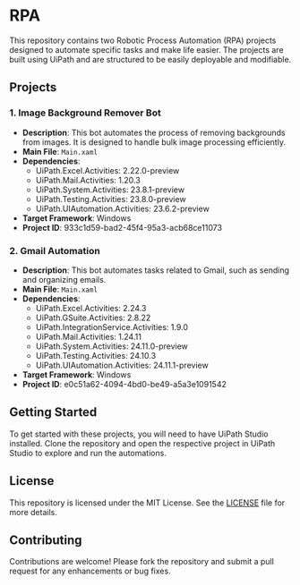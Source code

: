 # RPA

This repository contains two Robotic Process Automation (RPA) projects designed to automate specific tasks and make life easier. The projects are built using UiPath and are structured to be easily deployable and modifiable.

## Projects

### 1. Image Background Remover Bot

- **Description**: This bot automates the process of removing backgrounds from images. It is designed to handle bulk image processing efficiently.
- **Main File**: `Main.xaml`
- **Dependencies**:
  - UiPath.Excel.Activities: 2.22.0-preview
  - UiPath.Mail.Activities: 1.20.3
  - UiPath.System.Activities: 23.8.1-preview
  - UiPath.Testing.Activities: 23.8.0-preview
  - UiPath.UIAutomation.Activities: 23.6.2-preview
- **Target Framework**: Windows
- **Project ID**: 933c1d59-bad2-45f4-95a3-acb68ce11073

### 2. Gmail Automation

- **Description**: This bot automates tasks related to Gmail, such as sending and organizing emails.
- **Main File**: `Main.xaml`
- **Dependencies**:
  - UiPath.Excel.Activities: 2.24.3
  - UiPath.GSuite.Activities: 2.8.22
  - UiPath.IntegrationService.Activities: 1.9.0
  - UiPath.Mail.Activities: 1.24.11
  - UiPath.System.Activities: 24.11.0-preview
  - UiPath.Testing.Activities: 24.10.3
  - UiPath.UIAutomation.Activities: 24.11.1-preview
- **Target Framework**: Windows
- **Project ID**: e0c51a62-4094-4bd0-be49-a5a3e1091542

## Getting Started

To get started with these projects, you will need to have UiPath Studio installed. Clone the repository and open the respective project in UiPath Studio to explore and run the automations.

## License

This repository is licensed under the MIT License. See the [LICENSE](./ImageBGRemover/LICENSE) file for more details.

## Contributing

Contributions are welcome! Please fork the repository and submit a pull request for any enhancements or bug fixes.
